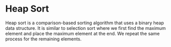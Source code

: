 # Heap Sort
Heap sort is a comparison-based sorting algorithm that uses a binary heap data structure. It is similar to selection sort where we first find the maximum element and place the maximum element at the end. We repeat the same process for the remaining elements.